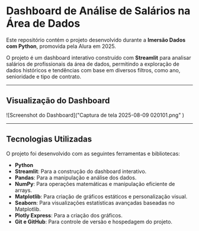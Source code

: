 # Dashboard de Análise de Salários na Área de Dados

Este repositório contém o projeto desenvolvido durante a **Imersão Dados com Python**, promovida pela Alura em 2025.

O projeto é um dashboard interativo construído com **Streamlit** para analisar salários de profissionais da área de dados, permitindo a exploração de dados históricos e tendências com base em diversos filtros, como ano, senioridade e tipo de contrato.

---

## Visualização do Dashboard

![Screenshot do Dashboard]("Captura de tela 2025-08-09 020101.png"
)  

---

## Tecnologias Utilizadas

O projeto foi desenvolvido com as seguintes ferramentas e bibliotecas:

- **Python**
- **Streamlit**: Para a construção do dashboard interativo.
- **Pandas**: Para a manipulação e análise dos dados.
- **NumPy**: Para operações matemáticas e manipulação eficiente de arrays.
- **Matplotlib**: Para criação de gráficos estáticos e personalização visual.
- **Seaborn**: Para visualizações estatísticas avançadas baseadas no Matplotlib.
- **Plotly Express**: Para a criação dos gráficos.
- **Git e GitHub**: Para controle de versão e hospedagem do projeto.
